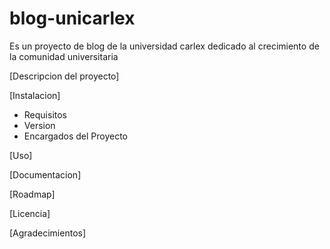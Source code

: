 # blog-unicarlex
Es un proyecto de blog de la universidad carlex dedicado al crecimiento de la comunidad universitaria

[Descripcion del proyecto]

[Instalacion]
 - Requisitos
 - Version
 - Encargados del Proyecto
 
 [Uso]
 
 [Documentacion]
 
 [Roadmap]
 
 [Licencia]

 [Agradecimientos]
